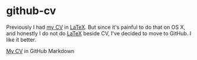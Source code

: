 # github-cv

Previously I had [my CV](CV.md) in [LaTeX](http://www.latex-project.org).  But
since it's painful to do that on OS X, and honestly I do not do
[LaTeX](http://www.latex-project.org) beside CV, I've decided to move to
GitHub.  I like it better.

[My CV](CV.md) in GitHub Markdown
